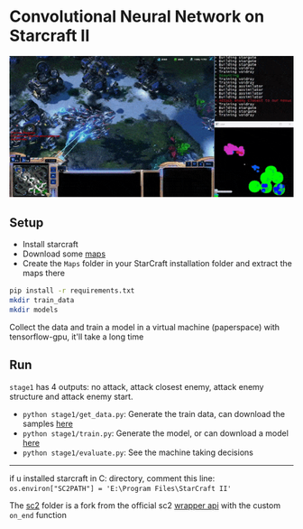 # Convolutional Neural Network on Starcraft II

![AI vs hard bot](AI-vs-HardBot.gif)

## Setup

- Install starcraft
- Download some [maps](https://github.com/Blizzard/s2client-proto#map-packs)
- Create the `Maps` folder in your StarCraft installation folder and extract the maps there
```sh
pip install -r requirements.txt
mkdir train_data
mkdir models
```

Collect the data and train a model in a virtual machine (paperspace) with tensorflow-gpu, it'll take a long time

## Run

`stage1` has 4 outputs: no attack, attack closest enemy, attack enemy structure and attack enemy start. 

- `python stage1/get_data.py`: Generate the train data, can download the samples [here](https://drive.google.com/file/d/1cO0BmbUhE2HsUC5ttQrLQC_wLTdCn2-u/view)
- `python stage1/train.py`: Generate the model, or can download a model [here](https://drive.google.com/file/d/10lj3vo3nsEMhJayD-K-JFM8t-3BQYmWV/view)
- `python stage1/evaluate.py`: See the machine taking decisions

---

if u installed starcraft in C: directory, comment this line:
`os.environ["SC2PATH"] = 'E:\Program Files\StarCraft II'`

The [sc2](https://github.com/daniel-kukiela/python-sc2) folder is a fork from the official sc2 [wrapper api](https://github.com/Dentosal/python-sc2) with the custom `on_end` function

